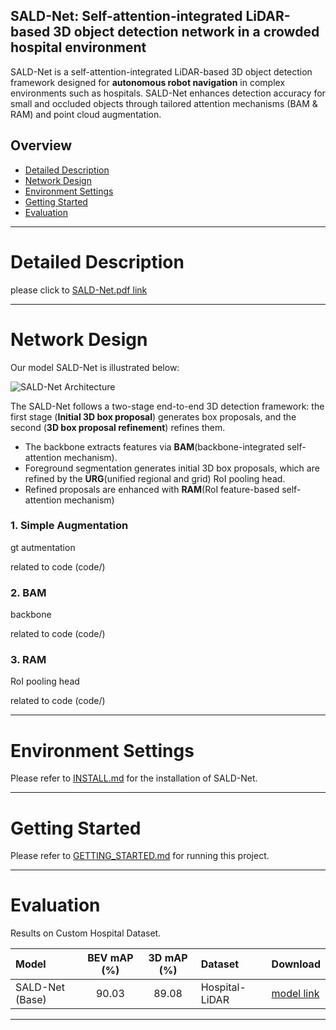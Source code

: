 ## SALD-Net: Self-attention-integrated LiDAR-based 3D object detection network in a crowded hospital environment

SALD-Net is a self-attention-integrated LiDAR-based 3D object detection framework designed for **autonomous robot navigation** in complex environments such as hospitals. SALD-Net enhances detection accuracy for small and occluded objects through tailored attention mechanisms (BAM & RAM) and point cloud augmentation.

## Overview
- [Detailed Description](#detailed-description)
- [Network Design](#network-design)
- [Environment Settings](#environment-settings)
- [Getting Started](#getting-started)
- [Evaluation](#evaluation)

---

# Detailed Description
please click to [SALD-Net.pdf link](docs/SALD-Net.pdf)

---

# Network Design

Our model SALD-Net is illustrated below:

![SALD-Net Architecture](docs/images/Fig2.png)

The SALD-Net follows a two-stage end-to-end 3D detection framework: the first stage (**Initial 3D box proposal**) generates box proposals, and the second (**3D box proposal refinement**) refines them.

- The backbone extracts features via **BAM**(backbone-integrated self-attention mechanism).
- Foreground segmentation generates initial 3D box proposals, which are refined by the **URG**(unified regional and grid) RoI pooling head.
- Refined proposals are enhanced with **RAM**(RoI feature-based self-attention mechanism)

### 1. Simple Augmentation
gt autmentation

related to code (code/)

### 2. BAM
backbone

related to code (code/)

### 3. RAM
RoI pooling head 

related to code (code/)

---

# Environment Settings 
Please refer to [INSTALL.md](docs/INSTALL.md) for the installation of SALD-Net.

---

# Getting Started
Please refer to [GETTING_STARTED.md](docs/GETTING_STARTED.md) for running this project.

---

# Evaluation
Results on Custom Hospital Dataset.

| Model | BEV mAP (%) | 3D mAP (%) | Dataset | Download |
|:------|:-------------:|:-------------:|:----------|:----------|
| SALD-Net (Base) | 90.03 | 89.08 | Hospital-LiDAR | [model link](#) |

---
